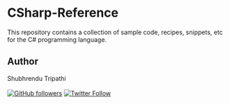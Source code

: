 # CSharp-Reference
This repository contains a collection of sample code, recipes, snippets, etc for the C# programming language.

## Author
Shubhrendu Tripathi
<br><br>
[![GitHub followers](https://img.shields.io/github/followers/shubhtr.svg?style=social&label=Follow%20shubhtr)](https://github.com/shubhtr) [![Twitter Follow](https://img.shields.io/twitter/follow/shubhtr.svg?style=social)](https://twitter.com/intent/follow?screen_name=shubhtr)


